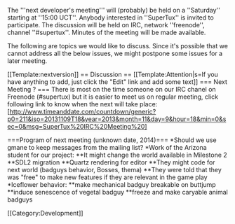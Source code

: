 The '''next developer's meeting''' will (probably) be held on a ''Saturday'' starting at ''15:00&nbsp;UCT''. Anybody interested in ''SuperTux'' is invited to participate. The discussion will be held on IRC, network ''freenode'', channel ''#supertux''. Minutes of the meeting will be made available.

The following are topics we would like to discuss. Since it's possible that we cannot address all the below issues, we might postpone some issues for a later meeting.

[[Template:nextversion]]
== Discussion ==
[[Template:Attention|s=If you have anything to add, just click the "Edit" link and add some text]]
=== Next Meeting ? ===
There is most on the time someone on our IRC chanel on Freenode (#supertux) but it is easier to meet us on regular meeting, click following link to know when the next will take place: 
[http://www.timeanddate.com/countdown/generic?p0=211&iso=20131109T18&year=2013&month=11&day=9&hour=18&min=0&sec=0&msg=SuperTux%20IRC%20Meeting%20]


===Program of next meeting (unknown date, 2014)===
*Should we use gmane to keep messages from the mailing list? 
*Work of the Arizona student for our project:
**It might change the world available in Milestone 2 
**SDL2 migration
**Quartz rendering for editor
**They might code for next world (badguys behavior, Bosses, thema) 
**They were told that they was "free" to make new features if they are relevant in the game play
*Iceflower behavior:
**make mechanical badguy breakable on buttjump 
**induce senescence of vegetal badguy
**freeze and make caryable animal badguys 


[[Category:Development]]
